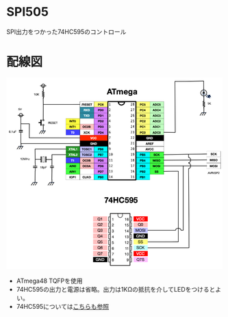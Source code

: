 # SPI505

SPI出力をつかった74HC595のコントロール

# 配線図

![SPI595](./images/SPI595.png)

* ATmega48 TQFPを使用
* 74HC595の出力と電源は省略。出力は1KΩの抵抗を介してLEDをつけるとよい。
* 74HC595については[こちらも参照](https://github.com/mamemomonga/notebook-electronics/blob/master/Logics.md)
